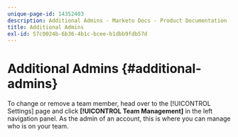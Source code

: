 ```yaml
---
unique-page-id: 14352403
description: Additional Admins - Marketo Docs - Product Documentation
title: Additional Admins
exl-id: 57c0024b-6b36-4b1c-bcee-b1dbb9fdb57d
---
```

# Additional Admins {#additional-admins}

To change or remove a team member, head over to the [!UICONTROL Settings] page and click **[!UICONTROL Team Management]** in the left navigation panel.
As the admin of an account, this is where you can manage who is on your team.
